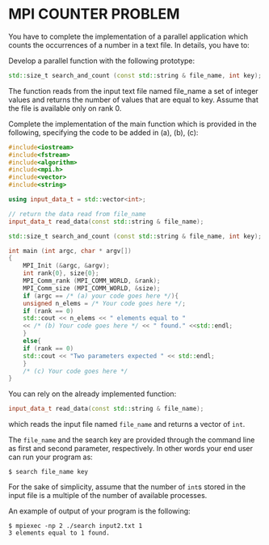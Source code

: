 # MPI COUNTER PROBLEM

You have to complete the implementation of a parallel application which counts the occurrences of a number in a text file. In details, you have to:

Develop a parallel function with the following prototype:
```cpp
std::size_t search_and_count (const std::string & file_name, int key); 
```
The function reads from the input text file named file_name a set of integer values and returns the number of values that are equal to key. Assume that the file is available only on rank 0.

Complete the implementation of the main function which is provided in the following, specifying the code to be added in (a), (b), (c):

```cpp
#include<iostream>
#include<fstream>
#include<algorithm>
#include<mpi.h>
#include<vector>
#include<string>

using input_data_t = std::vector<int>;

// return the data read from file_name
input_data_t read_data(const std::string & file_name);

std::size_t search_and_count (const std::string & file_name, int key);

int main (int argc, char * argv[])
{
    MPI_Init (&argc, &argv);
    int rank{0}, size{0};
    MPI_Comm_rank (MPI_COMM_WORLD, &rank);
    MPI_Comm_size (MPI_COMM_WORLD, &size);
    if (argc == /* (a) your code goes here */){
    unsigned n_elems = /* Your code goes here */;
    if (rank == 0)
    std::cout << n_elems << " elements equal to "
    << /* (b) Your code goes here */ << " found." <<std::endl;
    }
    else{
    if (rank == 0)
    std::cout << "Two parameters expected " << std::endl;
    }
    /* (c) Your code goes here */
}
```

You can rely on the already implemented function:
```cpp
input_data_t read_data(const std::string & file_name);
```
which reads the input file named `file_name` and returns a vector of `int`.

The `file_name` and the search key are provided through the command line as first and second parameter, respectively. In other words your end user can run your program as:

```
$ search file_name key
```

For the sake of simplicity, assume that the number of `int`s stored in the input file is a multiple of the number of available processes.

An example of output of your program is the following:
```
$ mpiexec -np 2 ./search input2.txt 1
3 elements equal to 1 found.
```